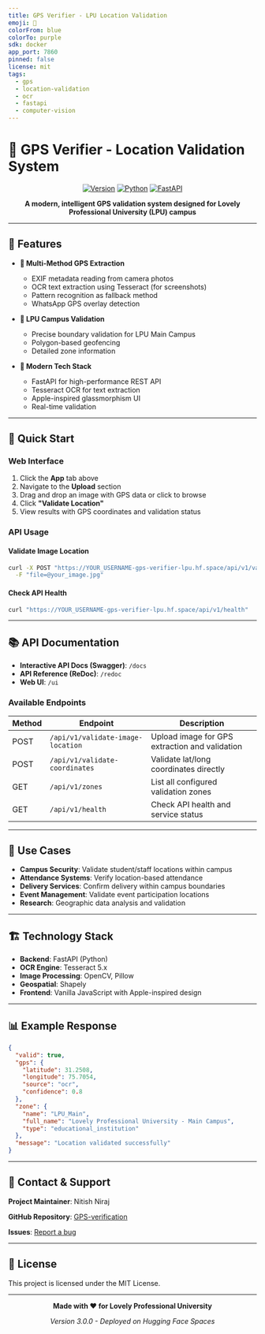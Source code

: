```yaml
---
title: GPS Verifier - LPU Location Validation
emoji: 📍
colorFrom: blue
colorTo: purple
sdk: docker
app_port: 7860
pinned: false
license: mit
tags:
  - gps
  - location-validation
  - ocr
  - fastapi
  - computer-vision
---
```


# 📍 GPS Verifier - Location Validation System

<div align="center">

[![Version](https://img.shields.io/badge/version-3.0.0-blue.svg)](https://github.com/nitish-niraj/GPS-verification)
[![Python](https://img.shields.io/badge/python-3.9+-green.svg)](https://www.python.org/)
[![FastAPI](https://img.shields.io/badge/FastAPI-0.104+-teal.svg)](https://fastapi.tiangolo.com/)

**A modern, intelligent GPS validation system designed for Lovely Professional University (LPU) campus**

</div>

---

## 🌟 Features

- **📸 Multi-Method GPS Extraction**
  - EXIF metadata reading from camera photos
  - OCR text extraction using Tesseract (for screenshots)
  - Pattern recognition as fallback method
  - WhatsApp GPS overlay detection

- **🎯 LPU Campus Validation**
  - Precise boundary validation for LPU Main Campus
  - Polygon-based geofencing
  - Detailed zone information

- **🚀 Modern Tech Stack**
  - FastAPI for high-performance REST API
  - Tesseract OCR for text extraction
  - Apple-inspired glassmorphism UI
  - Real-time validation

---

## 🚀 Quick Start

### Web Interface

1. Click the **App** tab above
2. Navigate to the **Upload** section
3. Drag and drop an image with GPS data or click to browse
4. Click **"Validate Location"**
5. View results with GPS coordinates and validation status

### API Usage

#### Validate Image Location

```bash
curl -X POST "https://YOUR_USERNAME-gps-verifier-lpu.hf.space/api/v1/validate-image-location" \
  -F "file=@your_image.jpg"
```

#### Check API Health

```bash
curl "https://YOUR_USERNAME-gps-verifier-lpu.hf.space/api/v1/health"
```

---

## 📚 API Documentation

- **Interactive API Docs (Swagger)**: `/docs`
- **API Reference (ReDoc)**: `/redoc`
- **Web UI**: `/ui`

### Available Endpoints

| Method | Endpoint | Description |
|--------|----------|-------------|
| POST | `/api/v1/validate-image-location` | Upload image for GPS extraction and validation |
| POST | `/api/v1/validate-coordinates` | Validate lat/long coordinates directly |
| GET | `/api/v1/zones` | List all configured validation zones |
| GET | `/api/v1/health` | Check API health and service status |

---

## 🎯 Use Cases

- **Campus Security**: Validate student/staff locations within campus
- **Attendance Systems**: Verify location-based attendance
- **Delivery Services**: Confirm delivery within campus boundaries
- **Event Management**: Validate event participation locations
- **Research**: Geographic data analysis and validation

---

## 🏗️ Technology Stack

- **Backend**: FastAPI (Python)
- **OCR Engine**: Tesseract 5.x
- **Image Processing**: OpenCV, Pillow
- **Geospatial**: Shapely
- **Frontend**: Vanilla JavaScript with Apple-inspired design

---

## 📊 Example Response

```json
{
  "valid": true,
  "gps": {
    "latitude": 31.2508,
    "longitude": 75.7054,
    "source": "ocr",
    "confidence": 0.8
  },
  "zone": {
    "name": "LPU_Main",
    "full_name": "Lovely Professional University - Main Campus",
    "type": "educational_institution"
  },
  "message": "Location validated successfully"
}
```

---

## 📧 Contact & Support

**Project Maintainer**: Nitish Niraj

**GitHub Repository**: [GPS-verification](https://github.com/nitish-niraj/GPS-verification)

**Issues**: [Report a bug](https://github.com/nitish-niraj/GPS-verification/issues)

---

## 📝 License

This project is licensed under the MIT License.

---

<div align="center">

**Made with ❤️ for Lovely Professional University**

*Version 3.0.0 - Deployed on Hugging Face Spaces*

</div>
